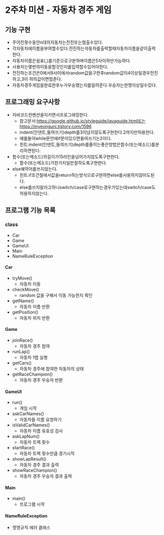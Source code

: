 # 2주차 미션 - 자동차 경주 게임

## 기능 구현
* 주어진횟수동안n대의자동차는전진또는멈출수있다.
* 각자동차에이름을부여할수있다.전진하는자동차를출력할때자동차이름을같이출력한다.
* 자동차이름은쉼표(,)를기준으로구분하며이름은5자이하만가능하다.
* 사용자는몇번의이동을할것인지를입력할수있어야한다.
* 전진하는조건은0에서9사이에서random값을구한후random값이4이상일경우전진하고,3이
하의값이면멈춘다.
* 자동차경주게임을완료한후누가우승했는지를알려준다.우승자는한명이상일수있다.

## 프로그래밍 요구사항
* 자바코드컨벤션을지키면서프로그래밍한다.
  * 참고문서:https://google.github.io/styleguide/javaguide.html또는
https://myeonguni.tistory.com/1596
  * indent(인덴트,들여쓰기)depth를3이넘지않도록구현한다.2까지만허용한다.
  * 예를들어while문안에if문이있으면들여쓰기는2이다.
  * 힌트:indent(인덴트,들여쓰기)depth를줄이는좋은방법은함수(또는메소드)를분리하면된다.
* 함수(또는메소드)의길이가15라인을넘어가지않도록구현한다.
  * 함수(또는메소드)가한가지일만잘하도록구현한다.
* else예약어를쓰지않는다.
  * 힌트:if조건절에서값을return하는방식으로구현하면else를사용하지않아도된다.
  * else를쓰지말라고하니switch/case로구현하는경우가있는데switch/case도허용하지않는다.
  
## 프로그램 기능 목록

### class
* Car
* Game
* GameUI
* Main
* NameRuleException

#### Car
* tryMove()
  * 자동차 이동
* checkMove()
  * random 값을 구해서 이동 가능한지 확인
* getName()
  * 자동차 이름 반환
* getPosition()
  * 자동차 위치 반환

#### Game
* joinRace()
  * 자동차 경주 참여
* runLap()
  * 자동차 1랩 실행
* getCars()
  * 자동차 경주에 참여한 자동차의 상태
* getRaceChampion()
  * 자동차 경주 우승자 반환
  
#### GameUI
* run()
  * 게임 시작
* askCarNames()
  * 자동차들 이름 요청하기
* isValidCarNames()
  * 자동차 이름 유효성 검사
* askLapNum()
  * 자동차 트랙 횟수
* startRace()
  * 자동차 트랙 횟수만큼 경기시작
* showLapResult()
  * 자동차 경주 결과 출력
* showRaceChampion()
  * 자동차 경주 우승자 결과 출력
  
#### Main
* main()
  * 프로그램 시작
  
#### NameRuleException
* 명명규칙 에러 클래스